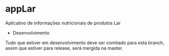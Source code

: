 # appLar
Aplicativo de informações nutricionais de produtos Lar

- Desenvolvimento

Tudo que estiver em desenvolvimento deve ser comitado para esta branch, assim que estiver para release, será mergida na master.
